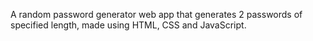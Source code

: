 A random password generator web app that generates 2 passwords of specified length, made using HTML, CSS and JavaScript.
